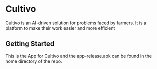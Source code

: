 # Cultivo

Cultivo is an AI-driven solution for problems faced by farmers. It is a platform to make their work easier and more efficient

## Getting Started

This is the App for Cultivo and the app-release.apk can be found in the home directory of the repo.
